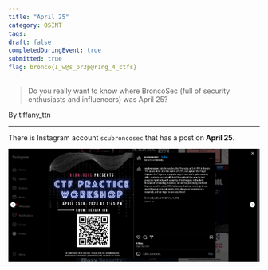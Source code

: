 ```yaml
---
title: "April 25"
category: OSINT
tags: 
draft: false
completedDuringEvent: true
submitted: true
flag: bronco{I_w@s_pr3p@r1ng_4_ctfs}
---
```

> Do you really want to know where BroncoSec (full of security enthusiasts and influencers) was April 25?

By tiffany_ttn

---

There is Instagram account `scubroncosec` that has a post on **April 25**.

![alt text](image.png)
